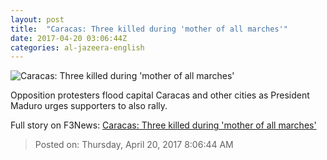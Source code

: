 ```yaml
---
layout: post
title:  "Caracas: Three killed during 'mother of all marches'"
date: 2017-04-20 03:06:44Z
categories: al-jazeera-english
---
```


![Caracas: Three killed during 'mother of all marches'](http://www.aljazeera.com/mritems/Images/2017/4/20/426ae281c81846178c896810b7c62779_18.jpg)

Opposition protesters flood capital Caracas and other cities as President Maduro urges supporters to also rally.


Full story on F3News: [Caracas: Three killed during 'mother of all marches'](http://www.f3nws.com/n/chgcdC)

> Posted on: Thursday, April 20, 2017 8:06:44 AM
